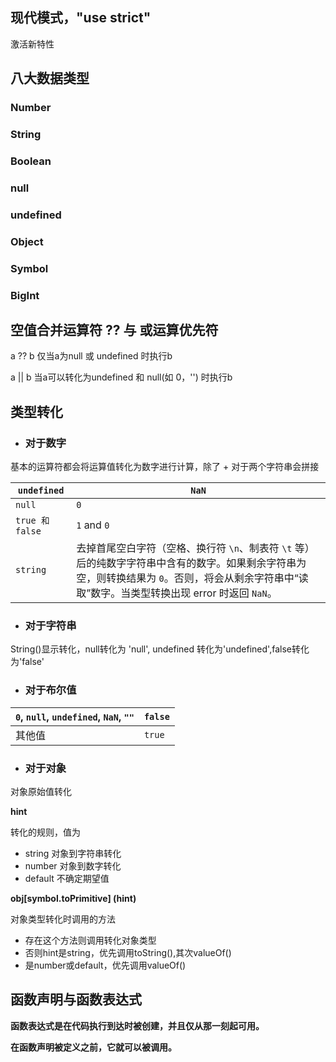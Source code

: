 ## 现代模式，"use strict"

激活新特性

## 八大数据类型

### Number

### String

### Boolean

### null

### undefined

### Object

### Symbol

### BigInt

## 空值合并运算符 ?? 与 或运算优先符

a ?? b 仅当a为null 或 undefined 时执行b

a || b 当a可以转化为undefined 和 null(如 0，'') 时执行b

## 类型转化

- ### 对于数字

基本的运算符都会将运算值转化为数字进行计算，除了 + 对于两个字符串会拼接

| `undefined`     | `NaN`                                                        |
| --------------- | ------------------------------------------------------------ |
| `null`          | `0`                                                          |
| `true 和 false` | `1` and `0`                                                  |
| `string`        | 去掉首尾空白字符（空格、换行符 `\n`、制表符 `\t` 等）后的纯数字字符串中含有的数字。如果剩余字符串为空，则转换结果为 `0`。否则，将会从剩余字符串中“读取”数字。当类型转换出现 error 时返回 `NaN`。 |

- ### 对于字符串

String()显示转化，null转化为 'null', undefined 转化为'undefined',false转化为'false'

- ### 对于布尔值

| `0`, `null`, `undefined`, `NaN`, `""` | `false` |
| ------------------------------------- | ------- |
| 其他值                                | `true`  |

- ### 对于对象

对象原始值转化

**hint** 

转化的规则，值为

- string 对象到字符串转化
- number 对象到数字转化
- default  不确定期望值

 **obj[symbol.toPrimitive] (hint)**

对象类型转化时调用的方法

- 存在这个方法则调用转化对象类型
- 否则hint是string，优先调用toString(),其次valueOf()
- 是number或default，优先调用valueOf()

## 函数声明与函数表达式

**函数表达式是在代码执行到达时被创建，并且仅从那一刻起可用。**

**在函数声明被定义之前，它就可以被调用。**